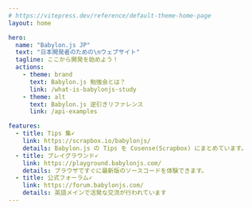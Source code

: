 ```yaml
---
# https://vitepress.dev/reference/default-theme-home-page
layout: home

hero:
  name: "Babylon.js JP"
  text: "日本開発者のための\nウェブサイト"
  tagline: ここから開発を始めよう！
  actions:
    - theme: brand
      text: Babylon.js 勉強会とは？
      link: /what-is-babylonjs-study
    - theme: alt
      text: Babylon.js 逆引きリファレンス
      link: /api-examples

features:
  - title: Tips 集➹
    link: https://scrapbox.io/babylonjs/
    details: Babylon.js の Tips を Cosense(Scrapbox) にまとめています。
  - title: プレイグラウンド➹
    link: https://playground.babylonjs.com/
    details: ブラウザですぐに最新版のソースコードを体験できます。
  - title: 公式フォーラム➹
    link: https://forum.babylonjs.com/
    details: 英語メインで活発な交流が行われています
---
```

